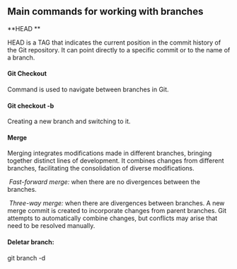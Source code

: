 ## Main commands for working with branches

**HEAD **

HEAD is a TAG that indicates the current position in the commit history of the Git repository. It can point directly to a specific commit or to the name of a branch.

#### Git Checkout 

Command is used to navigate between branches in Git.

#### Git checkout -b

Creating a new branch and switching to it.

#### Merge

Merging integrates modifications made in different branches, bringing together distinct lines of development. It combines changes from different branches, facilitating the consolidation of diverse modifications.

​	_Fast-forward merge:_   when there are no divergences between the branches.

​	_Three-way merge:_ when there are divergences between branches. A new merge commit is created to incorporate changes from parent branches. Git attempts to automatically combine changes, but conflicts may arise that need to be resolved manually.

#### Deletar branch:

git branch -d <branchs name>

